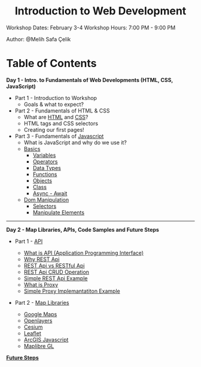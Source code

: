 <h1 align="center">Introduction to Web Development</h1>

Workshop Dates: February 3-4
Workshop Hours: 7:00 PM - 9:00 PM

Author: @Melih Safa Çelik

# Table of Contents

**Day 1 - Intro. to Fundamentals of Web Developments (HTML, CSS, JavaScript)**
* Part 1 - Introduction to Workshop
  * Goals & what to expect?
* Part 2 - Fundamentals of HTML & CSS
  * What are [HTML](./html) and [CSS](./css)?
  * HTML tags and CSS selectors
  * Creating our first pages!
* Part 3 - Fundamentals of [Javascript](./javascript/basics/)
  * What is JavaScript and why do we use it?
  * [Basics](./javascript/basics/)
    - [Variables](./javascript/basics/variables/readme.md)
    - [Operators](./javascript/basics/operators/readme.md)
    - [Data Types](./javascript/basics/data%20types/readme.md)
    - [Functions](./javascript/basics/functions/readme.md)
    - [Objects](./javascript/basics/objects/readme.md)
    - [Class](./javascript/basics/class/readme.md)
    - [Async - Await](./javascript/basics/async%20-%20await/readme.md)
  * [Dom Manipulation](./javascript/dom%20manipulation/readme.md)
    - [Selectors](./javascript/dom%20manipulation/selectors/readme.md)
    - [Manipulate Elements](./javascript/dom%20manipulation/manipulate%20elements/readme.md)

----
**Day 2 - Map Libraries, APIs, Code Samples and Future Steps**

* Part 1 - [API](./Api/)
   - [What is API (Application Programming Interface)](./Api/What%20is%20API%20%28Application%20Programming%20Interface%29/)
   - [Why REST Api](./Api/Why%20REST%20Api/)
   - [REST Api vs RESTful Api](./Api/REST%20Api%20vs%20RESTful%20Api/)
   - [REST Api CRUD Operation](./Api/REST%20Api%20CRUD%20Operation/)
   - [Simple REST Api Example](./Api/Simple%20REST%20Api%20Example/)
   - [What is Proxy](./Api/What%20is%20Proxy/)
   - [Simple Proxy Implemantatiton Example](./Api/Simple%20Proxy%20Implemantatiton%20Example/)

* Part 2 - [Map Libraries](./maplibraries/)
   - [Google Maps](./maplibraries/googlemaps)
   - [Openlayers](./maplibraries/openlayers)
   - [Cesium]()
   - [Leaflet](./maplibraries/leaflet)
   - [ArcGIS Javascript](./maplibraries/arcgisjs)
   - [Maplibre GL](./maplibraries/maplibregl)

**[Future Steps](./futuresteps/)**